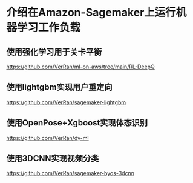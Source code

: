 # 介绍在Amazon-Sagemaker上运行机器学习工作负载
## 使用强化学习用于关卡平衡
https://github.com/VerRan/ml-on-aws/tree/main/RL-DeepQ
## 使用lightgbm实现用户重定向
https://github.com/VerRan/sagemaker-lightgbm
<!-- ## 使用卷积神经网络和KNN实现‘已图搜图’
https://github.com/VerRan/amazon-sagemaker-visual-search -->
## 使用OpenPose+Xgboost实现体态识别
https://github.com/VerRan/dy-ml
## 使用3DCNN实现视频分类
https://github.com/VerRan/sagemaker-byos-3dcnn
<!-- ## 使用FM因子分解机实现推荐
https://github.com/VerRan/sagemaker-recommendation-workshop
## Sagemaker Studio的使用
https://github.com/VerRan/sagemaker-studio-workshop
## lambda加载模型进行推理
https://github.com/VerRan/TfLambdaDemo -->
<!-- ## 卫星地图上的道路识别
待整理
## 聊天机器人
待整理 -->

